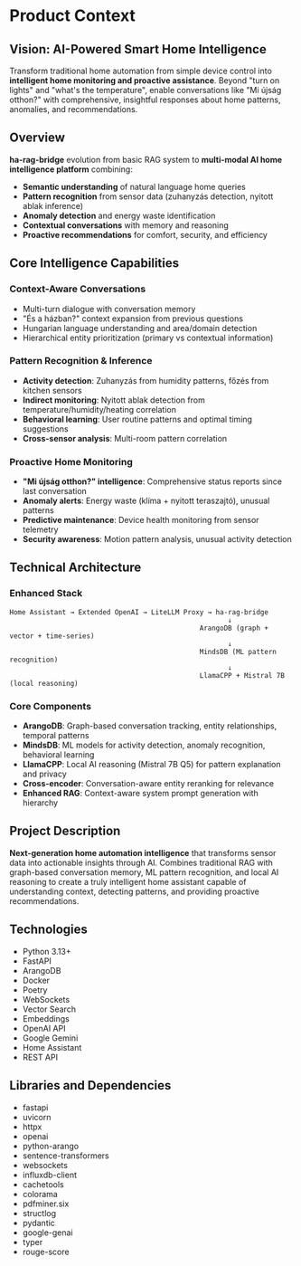 # Product Context

## Vision: AI-Powered Smart Home Intelligence

Transform traditional home automation from simple device control into **intelligent home monitoring and proactive assistance**. Beyond "turn on lights" and "what's the temperature", enable conversations like "Mi újság otthon?" with comprehensive, insightful responses about home patterns, anomalies, and recommendations.

## Overview

**ha-rag-bridge** evolution from basic RAG system to **multi-modal AI home intelligence platform** combining:
- **Semantic understanding** of natural language home queries
- **Pattern recognition** from sensor data (zuhanyzás detection, nyitott ablak inference)
- **Anomaly detection** and energy waste identification  
- **Contextual conversations** with memory and reasoning
- **Proactive recommendations** for comfort, security, and efficiency

## Core Intelligence Capabilities

### **Context-Aware Conversations**
- Multi-turn dialogue with conversation memory
- "És a házban?" context expansion from previous questions
- Hungarian language understanding and area/domain detection
- Hierarchical entity prioritization (primary vs contextual information)

### **Pattern Recognition & Inference**
- **Activity detection**: Zuhanyzás from humidity patterns, főzés from kitchen sensors
- **Indirect monitoring**: Nyitott ablak detection from temperature/humidity/heating correlation
- **Behavioral learning**: User routine patterns and optimal timing suggestions
- **Cross-sensor analysis**: Multi-room pattern correlation

### **Proactive Home Monitoring**
- **"Mi újság otthon?" intelligence**: Comprehensive status reports since last conversation
- **Anomaly alerts**: Energy waste (klíma + nyitott teraszajtó), unusual patterns
- **Predictive maintenance**: Device health monitoring from sensor telemetry
- **Security awareness**: Motion pattern analysis, unusual activity detection

## Technical Architecture

### **Enhanced Stack**
```
Home Assistant → Extended OpenAI → LiteLLM Proxy → ha-rag-bridge
                                                      ↓
                                               ArangoDB (graph + vector + time-series)
                                                      ↓  
                                               MindsDB (ML pattern recognition)
                                                      ↓
                                               LlamaCPP + Mistral 7B (local reasoning)
```

### **Core Components**
- **ArangoDB**: Graph-based conversation tracking, entity relationships, temporal patterns
- **MindsDB**: ML models for activity detection, anomaly recognition, behavioral learning  
- **LlamaCPP**: Local AI reasoning (Mistral 7B Q5) for pattern explanation and privacy
- **Cross-encoder**: Conversation-aware entity reranking for relevance
- **Enhanced RAG**: Context-aware system prompt generation with hierarchy

## Project Description

**Next-generation home automation intelligence** that transforms sensor data into actionable insights through AI. Combines traditional RAG with graph-based conversation memory, ML pattern recognition, and local AI reasoning to create a truly intelligent home assistant capable of understanding context, detecting patterns, and providing proactive recommendations.



## Technologies

- Python 3.13+
- FastAPI
- ArangoDB
- Docker
- Poetry
- WebSockets
- Vector Search
- Embeddings
- OpenAI API
- Google Gemini
- Home Assistant
- REST API



## Libraries and Dependencies

- fastapi
- uvicorn
- httpx
- openai
- python-arango
- sentence-transformers
- websockets
- influxdb-client
- cachetools
- colorama
- pdfminer.six
- structlog
- pydantic
- google-genai
- typer
- rouge-score

